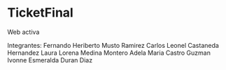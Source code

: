 # TicketFinal
Web activa

Integrantes:
Fernando Heriberto Musto Ramirez
Carlos Leonel Castaneda Hernandez
Laura Lorena Medina Montero
Adela Maria Castro Guzman
Ivonne Esmeralda Duran Diaz

